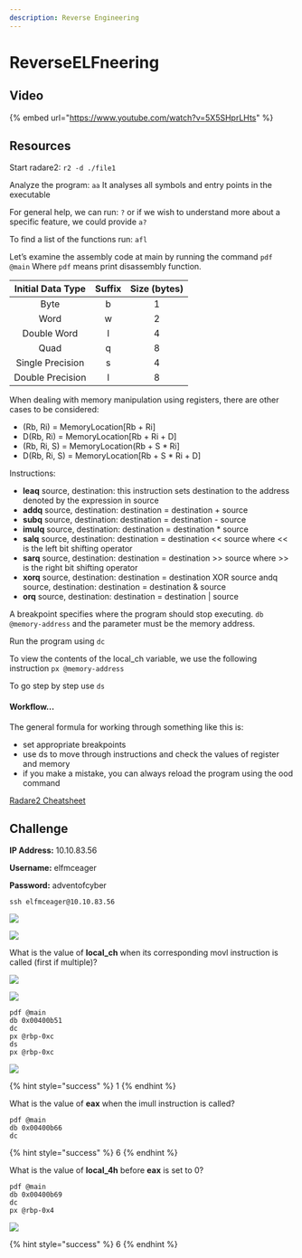 ```yaml
---
description: Reverse Engineering
---
```


# ReverseELFneering

## Video

{% embed url="https://www.youtube.com/watch?v=5X5SHprLHts" %}

## Resources

Start radare2: `r2 -d ./file1`

Analyze the program: `aa`  It analyses all symbols and entry points in the executable

For general help, we can run: `?` or if we wish to understand more about a specific feature, we could provide `a?`

To find a list of the functions run: `afl`

Let’s examine the assembly code at main by running the command `pdf @main` Where `pdf` means print disassembly function.

| Initial Data Type |  Suffix | Size (bytes) |
| :---------------: | :-----: | :----------: |
|        Byte       |    b    |       1      |
|        Word       |    w    |       2      |
|    Double Word    |    l    |       4      |
|        Quad       |    q    |       8      |
|  Single Precision |    s    |       4      |
|  Double Precision |    l    |       8      |

When dealing with memory manipulation using registers, there are other cases to be considered:

* (Rb, Ri) = MemoryLocation\[Rb + Ri]
* D(Rb, Ri) = MemoryLocation\[Rb + Ri + D]
* (Rb, Ri, S) = MemoryLocation(Rb + S \* Ri]
* D(Rb, Ri, S) = MemoryLocation\[Rb + S \* Ri + D]

Instructions:

* **leaq** source, destination: this instruction sets destination to the address denoted by the expression in source
* **addq** source, destination: destination = destination + source&#x20;
* **subq** source, destination: destination = destination - source&#x20;
* **imulq** source, destination: destination = destination \* source&#x20;
* **salq** source, destination: destination = destination << source where << is the left bit shifting operator
* **sarq** source, destination: destination = destination >> source where >> is the right bit shifting operator
* **xorq** source, destination: destination = destination XOR source andq source, destination: destination = destination & source
* **orq** source, destination: destination = destination | source

A breakpoint specifies where the program should stop executing. `db @memory-address` and the parameter must be the memory address.

Run the program using `dc`

To view the contents of the local\_ch variable, we use the following instruction `px @memory-address`

To go step by step use `ds`

#### Workflow...

The general formula for working through something like this is:

* set appropriate breakpoints
* use ds to move through instructions and check the values of register and memory
* if you make a mistake, you can always reload the program using the ood command

[Radare2 Cheatsheet](https://scoding.de/uploads/r2\_cs.pdf)

## Challenge

**IP Address:** 10.10.83.56

**Username:** elfmceager

**Password:** adventofcyber

```
ssh elfmceager@10.10.83.56
```

![](<../.gitbook/assets/image (114).png>)

![](<../.gitbook/assets/image (115).png>)

What is the value of **local\_ch** when its corresponding movl instruction is called (first if multiple)?

![](<../.gitbook/assets/image (116).png>)

![](<../.gitbook/assets/image (117).png>)

```
pdf @main
db 0x00400b51
dc
px @rbp-0xc
ds
px @rbp-0xc
```

![](<../.gitbook/assets/image (118).png>)

{% hint style="success" %}
1
{% endhint %}

What is the value of **eax** when the imull instruction is called?

```
pdf @main
db 0x00400b66
dc

```

{% hint style="success" %}
6
{% endhint %}

What is the value of **local\_4h** before **eax** is set to 0?

```
pdf @main
db 0x00400b69
dc
px @rbp-0x4
```

![](<../.gitbook/assets/image (119).png>)

{% hint style="success" %}
6
{% endhint %}
